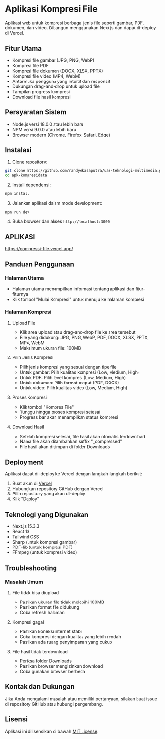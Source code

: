 # Aplikasi Kompresi File

Aplikasi web untuk kompresi berbagai jenis file seperti gambar, PDF, dokumen, dan video. Dibangun menggunakan Next.js dan dapat di-deploy di Vercel.

## Fitur Utama

- Kompresi file gambar (JPG, PNG, WebP)
- Kompresi file PDF
- Kompresi file dokumen (DOCX, XLSX, PPTX)
- Kompresi file video (MP4, WebM)
- Antarmuka pengguna yang intuitif dan responsif
- Dukungan drag-and-drop untuk upload file
- Tampilan progress kompresi
- Download file hasil kompresi

## Persyaratan Sistem

- Node.js versi 18.0.0 atau lebih baru
- NPM versi 9.0.0 atau lebih baru
- Browser modern (Chrome, Firefox, Safari, Edge)

## Instalasi

1. Clone repository:
```bash
git clone https://github.com/randyekasaputra/uas-teknologi-multimedia.git
cd apk-kompresidata
```

2. Install dependensi:
```bash
npm install
```

3. Jalankan aplikasi dalam mode development:
```bash
npm run dev
```

4. Buka browser dan akses `http://localhost:3000`
   
## APLIKASI
https://compressi-file.vercel.app/

## Panduan Penggunaan

### Halaman Utama
- Halaman utama menampilkan informasi tentang aplikasi dan fitur-fiturnya
- Klik tombol "Mulai Kompresi" untuk menuju ke halaman kompresi

### Halaman Kompresi
1. Upload File
   - Klik area upload atau drag-and-drop file ke area tersebut
   - File yang didukung: JPG, PNG, WebP, PDF, DOCX, XLSX, PPTX, MP4, WebM
   - Maksimum ukuran file: 100MB

2. Pilih Jenis Kompresi
   - Pilih jenis kompresi yang sesuai dengan tipe file
   - Untuk gambar: Pilih kualitas kompresi (Low, Medium, High)
   - Untuk PDF: Pilih level kompresi (Low, Medium, High)
   - Untuk dokumen: Pilih format output (PDF, DOCX)
   - Untuk video: Pilih kualitas video (Low, Medium, High)

3. Proses Kompresi
   - Klik tombol "Kompres File"
   - Tunggu hingga proses kompresi selesai
   - Progress bar akan menampilkan status kompresi

4. Download Hasil
   - Setelah kompresi selesai, file hasil akan otomatis terdownload
   - Nama file akan ditambahkan suffix "_compressed"
   - File hasil akan disimpan di folder Downloads

## Deployment

Aplikasi dapat di-deploy ke Vercel dengan langkah-langkah berikut:

1. Buat akun di [Vercel](https://vercel.com)
2. Hubungkan repository GitHub dengan Vercel
3. Pilih repository yang akan di-deploy
4. Klik "Deploy"

## Teknologi yang Digunakan

- Next.js 15.3.3
- React 18
- Tailwind CSS
- Sharp (untuk kompresi gambar)
- PDF-lib (untuk kompresi PDF)
- FFmpeg (untuk kompresi video)

## Troubleshooting

### Masalah Umum

1. File tidak bisa diupload
   - Pastikan ukuran file tidak melebihi 100MB
   - Pastikan format file didukung
   - Coba refresh halaman

2. Kompresi gagal
   - Pastikan koneksi internet stabil
   - Coba kompresi dengan kualitas yang lebih rendah
   - Pastikan ada ruang penyimpanan yang cukup

3. File hasil tidak terdownload
   - Periksa folder Downloads
   - Pastikan browser mengizinkan download
   - Coba gunakan browser berbeda

## Kontak dan Dukungan

Jika Anda mengalami masalah atau memiliki pertanyaan, silakan buat issue di repository GitHub atau hubungi pengembang.

## Lisensi

Aplikasi ini dilisensikan di bawah [MIT License](LICENSE).

